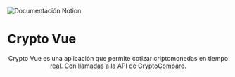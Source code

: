 
![Documentación Notion](https://www.notion.so/Criptomonedas-2145592c6f7e8009a454f1be79910392?source=copy_link)

# Crypto Vue

<p align="center">Crypto Vue es una aplicación que permite cotizar criptomonedas en tiempo real. Con llamadas a la API de CryptoCompare.</p>